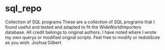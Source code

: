 # sql_repo
Collection of SQL programs
These are a collection of SQL programs that I found useful and tested and adapted to fit the WideWorldImporters database. 
All credit belongs to original authors. I have noted where I wrote my own querys or modified orignal scripts.
Feel free to modify or redistibute as you wish.
Joshua Gilbert
